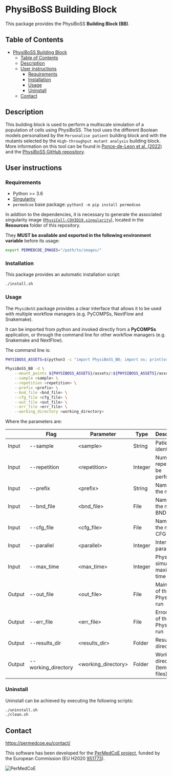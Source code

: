 # PhysiBoSS Building Block

This package provides the PhysiBoSS **Building Block (BB)**.

## Table of Contents

- [PhysiBoSS Building Block](#physiboss-building-block)
  - [Table of Contents](#table-of-contents)
  - [Description](#description)
  - [User instructions](#user-instructions)
    - [Requirements](#requirements)
    - [Installation](#installation)
    - [Usage](#usage)
    - [Uninstall](#uninstall)
  - [Contact](#contact)

## Description

This building block is used to perform a multiscale simulation of a population of cells using PhysiBoSS. The tool uses the different Boolean models personalised by the `Personalise patient` building block and with the mutants selected by the `High-throughput mutant analysis` building block. More information on this tool can be found in [Ponce-de-Leon et al. (2022)](https://www.biorxiv.org/content/10.1101/2022.01.06.468363v1) and the [PhysiBoSS GitHub repository](https://github.com/PhysiBoSS/PhysiBoSS).

## User instructions

### Requirements

- Python >= 3.6
- [Singularity](https://singularity.lbl.gov/docs-installation)
- `permedcoe` base package: `python3 -m pip install permedcoe`

In addtion to the dependencies, it is necessary to generate the associated
singularity image ([`PhysiCell-COVID19.singularity`](../Resources/images/PhysiCell-COVID19.singularity)),
located in the **Resources** folder of this repository.

They **MUST be available and exported in the following environment variable**
before its usage:

```bash
export PERMEDCOE_IMAGES="/path/to/images/"
```

### Installation

This package provides an automatic installation script:

```bash
./install.sh
```

### Usage

The `PhysiBoSS` package provides a clear interface that allows
it to be used with multiple workflow managers (e.g. PyCOMPSs, NextFlow and
Snakemake).

It can be imported from python and invoked directly from a **PyCOMPSs**
application, or through the command line for other workflow managers
(e.g. Snakemake and NextFlow).

The command line is:

```bash
PHYSIBOSS_ASSETS=$(python3 -c "import PhysiBoSS_BB; import os; print(os.path.dirname(PhysiBoSS_BB.__file__))")

PhysiBoSS_BB -d \
    --mount_points ${PHYSIBOSS_ASSETS}/assets/:${PHYSIBOSS_ASSETS}/assets/,<working_directory>:<working_directory> \
    --sample <sample> \
    --repetition <repetition> \
    --prefix <prefix> \
    --bnd_file <bnd_file> \
    --cfg_file <cfg_file> \
    --out_file <out_file> \
    --err_file <err_file> \
    --working_directory <working_directory>
```

Where the parameters are:

|        | Flag                | Parameter            | Type    | Description                          |
|--------|---------------------|----------------------|---------|--------------------------------------|
| Input  | --sample            | \<sample>            | String  | Patient's identifier                 |
| Input  | --repetition        | \<repetition>        | Integer | Number of repetition to be performed |
| Input  | --prefix            | \<prefix>            | String  | Name of the model                    |
| Input  | --bnd_file          | \<bnd_file>          | File    | Name of the model's BND file         |
| Input  | --cfg_file          | \<cfg_file>          | File    | Name of the model's CFG file         |
| Input  | --parallel          | \<parallel>          | Integer | Internal parallelism                 |
| Input  | --max_time          | \<max_time>          | Integer | PhysiBoSS simulation maximum time    |
| Output | --out_file          | \<out_file>          | File    | Main output of the PhysiBoSS run     |
| Output | --err_file          | \<err_file>          | File    | Error output of the PhysiBoSS run    |
| Output | --results_dir       | \<results_dir>       | Folder  | Results directory                    |
| Output | --working_directory | \<working_directory> | Folder  | Working directory (temporary files)  |

### Uninstall

Uninstall can be achieved by executing the following scripts:

```bash
./uninstall.sh
./clean.sh
```

## Contact

<https://permedcoe.eu/contact/>

This software has been developed for the [PerMedCoE project](https://permedcoe.eu/), funded by the European Commission (EU H2020 [951773](https://cordis.europa.eu/project/id/951773)).

![](https://permedcoe.eu/wp-content/uploads/2020/11/logo_1.png "PerMedCoE")
